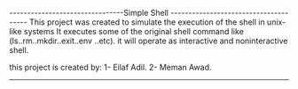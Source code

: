 
--------------------------------Simple Shell --------------------------------------
This project was created to simulate the execution of the shell in unix-like systems
It executes some of the original shell command like (ls..rm..mkdir..exit..env ..etc).
it will operate as interactive and noninteractive shell.

this project is created by:
1- Eilaf Adil.
2- Meman Awad.

------------------------------------------------------------------------------------
